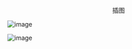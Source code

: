<p align="center">插图</p>

![image](http://pic.wenku8.com/pictures/2/2222/82379/98236.jpg)

![image](http://pic.wenku8.com/pictures/2/2222/82379/98237.jpg)

